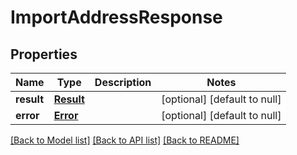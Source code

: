 # ImportAddressResponse
## Properties

| Name | Type | Description | Notes |
|------------ | ------------- | ------------- | -------------|
| **result** | [**Result**](Result.md) |  | [optional] [default to null] |
| **error** | [**Error**](Error.md) |  | [optional] [default to null] |

[[Back to Model list]](../README.md#documentation-for-models) [[Back to API list]](../README.md#documentation-for-api-endpoints) [[Back to README]](../README.md)

